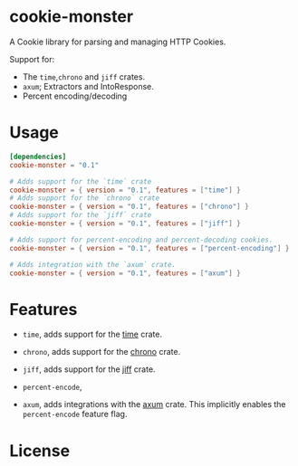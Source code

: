 # cookie-monster
A Cookie library for parsing and managing HTTP Cookies.

Support for:
* The `time`,`chrono` and `jiff` crates.
* `axum`; Extractors and IntoResponse.
* Percent encoding/decoding

# Usage
```toml
[dependencies]
cookie-monster = "0.1"

# Adds support for the `time` crate
cookie-monster = { version = "0.1", features = ["time"] }
# Adds support for the `chrono` crate
cookie-monster = { version = "0.1", features = ["chrono"] }
# Adds support for the `jiff` crate
cookie-monster = { version = "0.1", features = ["jiff"] }

# Adds support for percent-encoding and percent-decoding cookies.
cookie-monster = { version = "0.1", features = ["percent-encoding"] }

# Adds integration with the `axum` crate.
cookie-monster = { version = "0.1", features = ["axum"] }
```

# Features
* `time`, adds support for the [time](https://docs.rs/time/latest/time/index.html) crate.

* `chrono`, adds support for the [chrono](https://docs.rs/chrono/latest/chrono/) crate.

* `jiff`, adds support for the [jiff](https://docs.rs/jiff/latest/jiff/) crate.

* `percent-encode`,

* `axum`, adds integrations with the [axum](https://docs.rs/axum/latest/axum/) crate.
This implicitly enables the `percent-encode` feature flag.

# License
